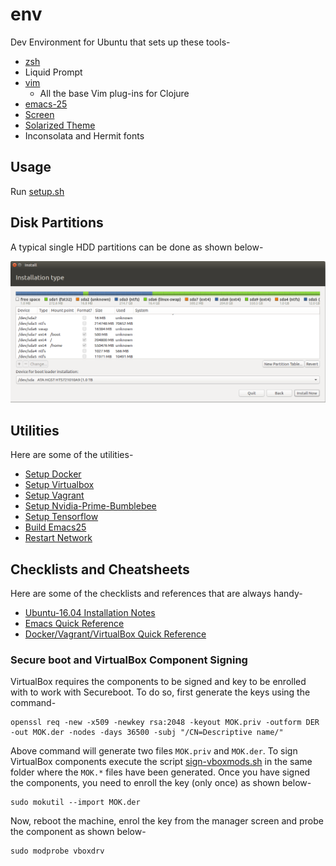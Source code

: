 # env
Dev Environment for Ubuntu that sets up these tools-

* [zsh](https://github.com/robbyrussell/oh-my-zsh)
* Liquid Prompt
* [vim](http://www.vim.org/)
  - All the base Vim plug-ins for Clojure
* [emacs-25](https://www.gnu.org/software/emacs/)
* [Screen](https://www.gnu.org/software/screen/)
* [Solarized Theme](https://github.com/Anthony25/gnome-terminal-colors-solarized)
* Inconsolata and Hermit fonts

## Usage
Run [setup.sh](https://github.com/anujsrc/env/blob/master/setup.sh)

## Disk Partitions
A typical single HDD partitions can be done as shown below-

![Disk Partitions](https://github.com/anujsrc/env/blob/master/references/disk-partitions.png "Disk Partitions")

## Utilities
Here are some of the utilities-

* [Setup Docker](https://github.com/anujsrc/env/blob/master/setup-docker.sh)
* [Setup Virtualbox](https://github.com/anujsrc/env/blob/master/setup-virtualbox.sh)
* [Setup Vagrant](https://github.com/anujsrc/env/blob/master/setup-vagrant.sh)
* [Setup Nvidia-Prime-Bumblebee](https://github.com/anujsrc/env/blob/master/setup-graphics.sh)
* [Setup Tensorflow](https://github.com/anujsrc/env/blob/master/setup-tensorflow.sh)
* [Build Emacs25](https://github.com/anujsrc/env/blob/master/setup-emacs.sh)
* [Restart Network](https://github.com/anujsrc/env/blob/master/restart-network.sh)

## Checklists and Cheatsheets
Here are some of the checklists and references that are always handy-

* [Ubuntu-16.04 Installation Notes](https://github.com/anujsrc/env/blob/master/checklists/config.txt)
* [Emacs Quick Reference](https://github.com/anujsrc/env/blob/master/references/emacsup.txt)
* [Docker/Vagrant/VirtualBox Quick Reference](https://github.com/anujsrc/env/blob/master/checklists/container.txt)

### Secure boot and VirtualBox Component Signing
VirtualBox requires the components to be signed and key to be enrolled with to
work with Secureboot. To do so, first generate the keys using the command-

```
openssl req -new -x509 -newkey rsa:2048 -keyout MOK.priv -outform DER -out MOK.der -nodes -days 36500 -subj "/CN=Descriptive name/"
```
Above command will generate two files ``MOK.priv`` and ``MOK.der``. To sign
VirtualBox components execute the script
[sign-vboxmods.sh](https://github.com/anujsrc/env/blob/master/sign-vboxmods.sh)
in the same folder where the ``MOK.*`` files have been generated. Once you have
signed the components, you need to enroll the key (only once) as shown below-

```
sudo mokutil --import MOK.der
```
Now, reboot the machine, enrol the key from the manager screen and probe the
component as shown below-

```
sudo modprobe vboxdrv
```
